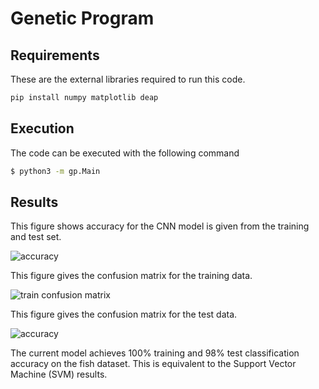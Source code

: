 # Genetic Program

## Requirements 

These are the external libraries required to run this code. 

```bash 
pip install numpy matplotlib deap
```

## Execution 

The code can be executed with the following command

```bash 
$ python3 -m gp.Main
``` 

## Results 

This figure shows accuracy for the CNN model is given from the training and test set. 

![accuracy](./assets/accuracy.png)

This figure gives the confusion matrix for the training data.

![train confusion matrix](./assets/confusion_matrix_train.png)

This figure gives the confusion matrix for the test data. 

![accuracy](./assets/confusion_matrix_test.png)

The current model achieves 100% training and 98% test classification accuracy on the fish dataset. This is equivalent to the Support Vector Machine (SVM) results. 